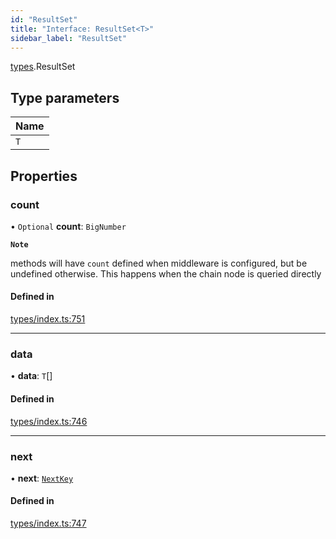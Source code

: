 ```yaml
---
id: "ResultSet"
title: "Interface: ResultSet<T>"
sidebar_label: "ResultSet"
---
```


[types](../../../modules/Types/Types.md).ResultSet

## Type parameters

| Name |
| :------ |
| `T` |

## Properties

### count

• `Optional` **count**: `BigNumber`

**`Note`**

 methods will have `count` defined when middleware is configured, but be undefined otherwise. This happens when the chain node is queried directly

#### Defined in

[types/index.ts:751](https://github.com/PolymeshAssociation/polymesh-sdk/blob/95f248df/src/types/index.ts#L751)

___

### data

• **data**: `T`[]

#### Defined in

[types/index.ts:746](https://github.com/PolymeshAssociation/polymesh-sdk/blob/95f248df/src/types/index.ts#L746)

___

### next

• **next**: [`NextKey`](../../../modules/Types/Types.md#nextkey)

#### Defined in

[types/index.ts:747](https://github.com/PolymeshAssociation/polymesh-sdk/blob/95f248df/src/types/index.ts#L747)
